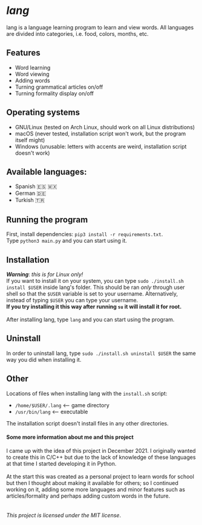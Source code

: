 # *lang*
lang is a language learning program to learn and view words. All languages are divided into categories, i.e. food, colors, months, etc.

## Features
- Word learning
- Word viewing
- Adding words
- Turning grammatical articles on/off
- Turning formality display on/off

## Operating systems
- GNU/Linux (tested on Arch Linux, should work on all Linux distributions)
- macOS (never tested, installation script won't work, but the program itself might)
- Windows (unusable: letters with accents are weird, installation script doesn't work)

## Available languages:
- Spanish 🇪🇸 🇲🇽
- German 🇩🇪
- Turkish 🇹🇷

## Running the program
First, install dependencies: `pip3 install -r requirements.txt`.  
Type `python3 main.py` and you can start using it.
## Installation
_**Warning**_: *this is for Linux only!*  
If you want to install it on your system, you can type `sudo ./install.sh install $USER` inside lang's folder. This should be ran _only_ through user shell so that the `$USER` variable is set to your username. Alternatively, instead of typing `$USER` you can type your username.  
**If you try installing it this way after running `su` it will install it for root.**  <br><br>
After installing lang, type `lang` and you can start using the program.  
## Uninstall
In order to uninstall lang, type `sudo ./install.sh uninstall $USER` the same way you did when installing it.  
## Other
Locations of files when installing lang with the `install.sh` script:
- `/home/$USER/.lang`     <-- game directory
- `/usr/bin/lang`         <-- executable

The installation script doesn't install files in any other directories.

#### Some more information about me and this project
I came up with the idea of this project in December 2021. I originally wanted to create this in C/C++ but due to the lack of knowledge of these languages at that time I started developing it in Python.<br><br>
At the start this was created as a personal project to learn words for school but then I thought about making it available for others; so I continued working on it, adding some more languages and minor features such as articles/formality and perhaps adding custom words in the future.<br><br><br>
*This project is licensed under the MIT license*.
